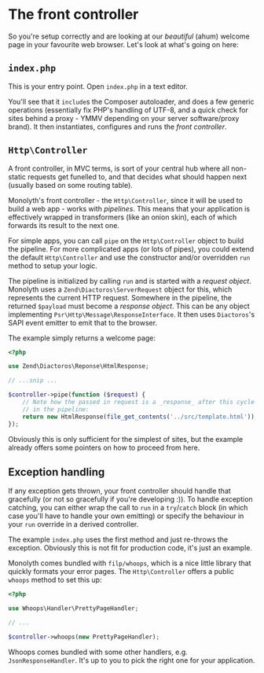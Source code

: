 # The front controller
So you're setup correctly and are looking at our _beautiful_ (ahum) welcome page
in your favourite web browser. Let's look at what's going on here:

## `index.php`
This is your entry point. Open `index.php` in a text editor.

You'll see that it `include`s the Composer autoloader, and does a few generic
operations (essentially fix PHP's handling of UTF-8, and a quick check for sites
behind a proxy - YMMV depending on your server software/proxy brand). It then
instantiates, configures and runs the _front controller_.


## `Http\Controller`
A front controller, in MVC terms, is sort of your central hub where all
non-static requests get funelled to, and that decides what should happen next
(usually based on some routing table).

Monolyth's front controller - the `Http\Controller`, since it will be used to
build a web app - works with _pipelines_. This means that your application is
effectively wrapped in transformers (like an onion skin), each of which forwards
its result to the next one.

For simple apps, you can call `pipe` on the `Http\Controller` object to build
the pipeline. For more complicated apps (or lots of pipes), you could extend the
default `Http\Controller` and use the constructor and/or overridden `run` method
to setup your logic.

The pipeline is initialized by calling `run` and is started with a _request
object_. Monolyth uses a `Zend\Diactoros\ServerRequest` object for this, which
represents the current HTTP request. Somewhere in the pipeline, the returned
`$payload` must become a _response object_. This can be any object implementing
`Psr\Http\Message\ResponseInterface`. It then uses `Diactoros`'s SAPI event
emitter to emit that to the browser.

The example simply returns a welcome page:

```php
<?php

use Zend\Diactoros\Reponse\HtmlResponse;

// ...snip ...

$controller->pipe(function ($request) {
    // Note how the passed in request is a _response_ after this cycle
    // in the pipeline:
    return new HtmlResponse(file_get_contents('../src/template.html'));
});
```

Obviously this is only sufficient for the simplest of sites, but the example
already offers some pointers on how to proceed from here.

## Exception handling
If any exception gets thrown, your front controller should handle that
gracefully (or not so gracefully if you're developing :)). To handle exception
catching, you can either wrap the call to `run` in a `try`/`catch` block (in
which case you'll have to handle your own emitting) or specify the behaviour in
your `run` override in a derived controller.

The example `index.php` uses the first method and just re-throws the exception.
Obviously this is not fit for production code, it's just an example.

Monolyth comes bundled with `filp/whoops`, which is a nice little library that
quickly formats your error pages. The `Http\Controller` offers a public `whoops`
method to set this up:

```php
<?php

use Whoops\Handler\PrettyPageHandler;

// ...

$controller->whoops(new PrettyPageHandler);
```

Whoops comes bundled with some other handlers, e.g. `JsonResponseHandler`. It's
up to you to pick the right one for your application.

